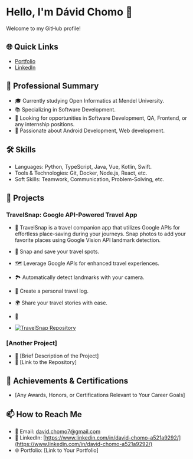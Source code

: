 # Hello, I'm Dávid Chomo 👋

Welcome to my GitHub profile!

## 🌐 Quick Links
- [Portfolio](link-to-your-portfolio)
- [LinkedIn](link-to-your-LinkedIn-profile)

## 💼 Professional Summary
- 🎓 Currently studying Open Informatics at Mendel University.
- 📚 Specializing in Software Development.
- 🚀 Looking for opportunities in Software Development, QA, Frontend, or any internship positions.
- 🌟 Passionate about Android Development, Web development.

## 🛠 Skills
- Languages: Python, TypeScript, Java, Vue, Kotlin, Swift.
- Tools & Technologies: Git, Docker, Node.js, React, etc.
- Soft Skills: Teamwork, Communication, Problem-Solving, etc.

## 📁 Projects

### TravelSnap: Google API-Powered Travel App
- 📙 TravelSnap is a travel companion app that utilizes Google APIs for effortless place-saving during your journeys. Snap photos to add your favorite places using Google Vision API         landmark detection.
- 📸 Snap and save your travel spots.
- 🗺️ Leverage Google APIs for enhanced travel experiences.
- 🏞️ Automatically detect landmarks with your camera.
- 📔 Create a personal travel log.
- 🌍 Share your travel stories with ease.

- 🔗
- [![TravelSnap Repository](https://github-readme-stats.vercel.app/api/pin/?username=Debury&repo=TravelSnap)](https://github.com/Debury/TravelSnap)

### [Another Project]
- 📙 [Brief Description of the Project]
- 🔗 [Link to the Repository]

## 🌟 Achievements & Certifications
- [Any Awards, Honors, or Certifications Relevant to Your Career Goals]

## 📫 How to Reach Me
- 📧 Email: david.chomo7@gmail.com
- 💼 LinkedIn: [https://www.linkedin.com/in/david-chomo-a521a9292/](https://www.linkedin.com/in/david-chomo-a521a9292/)
- 🌐 Portfolio: [Link to Your Portfolio]

